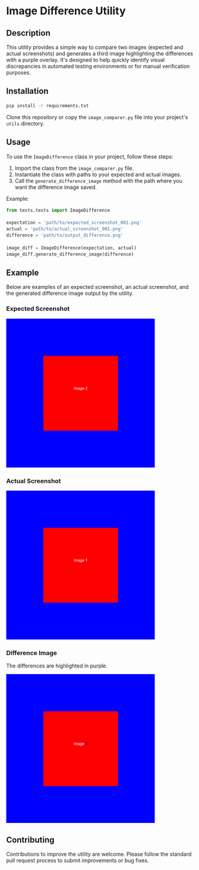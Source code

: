 
# Image Difference Utility

## Description

This utility provides a simple way to compare two images (expected and actual screenshots) and generates a third image highlighting the differences with a purple overlay. It's designed to help quickly identify visual discrepancies in automated testing environments or for manual verification purposes.

## Installation

```bash
pip install -r requirements.txt  
```

Clone this repository or copy the `image_comparer.py` file into your project's `utils` directory.

## Usage

To use the `ImageDifference` class in your project, follow these steps:

1. Import the class from the `image_comparer.py` file.
2. Instantiate the class with paths to your expected and actual images.
3. Call the `generate_difference_image` method with the path where you want the difference image saved.

Example:

```python
from tests.tests import ImageDifference

expectation = 'path/to/expected_screenshot_001.png'
actual = 'path/to/actual_screenshot_001.png'
difference = 'path/to/output_difference.png'

image_diff = ImageDifference(expectation, actual)
image_diff.generate_difference_image(difference)
```

## Example

Below are examples of an expected screenshot, an actual screenshot, and the generated difference image output by the utility.

### Expected Screenshot

![Expected Screenshot](tests/expected_screenshot_001.png)

### Actual Screenshot

![Actual Screenshot](tests/actual_screenshot_001.png)

### Difference Image

The differences are highlighted in purple.

![Difference Image](tests/output_difference.png)

## Contributing

Contributions to improve the utility are welcome. Please follow the standard pull request process to submit improvements or bug fixes.

